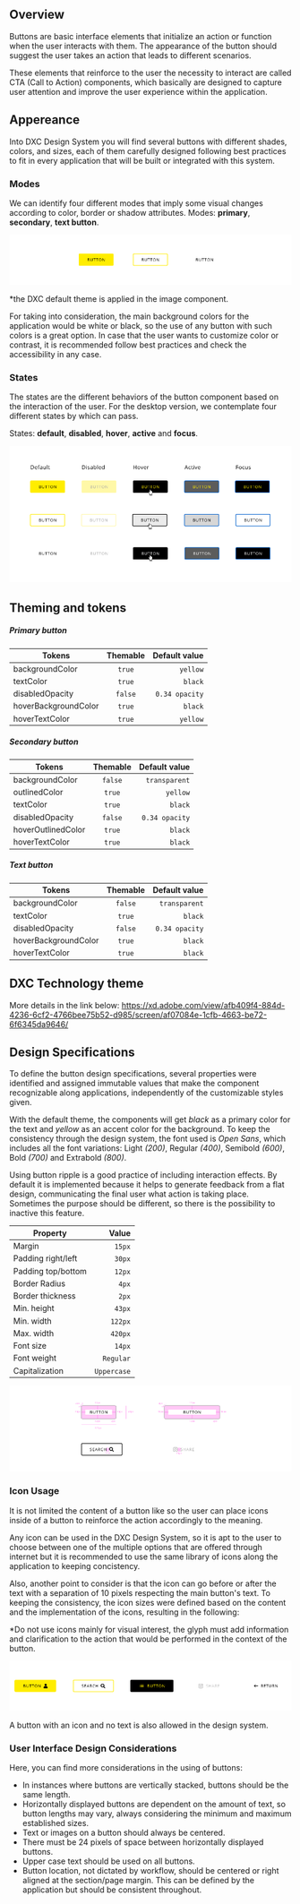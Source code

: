 ## Overview

Buttons are basic interface elements that initialize an action or function when the user interacts with them. The appearance of the button should suggest the user takes an action that leads to different scenarios.

These elements that reinforce to the user the necessity to interact are called CTA (Call to Action) components, which basically are designed to capture user attention and improve the user experience within the application.

## Appereance

Into DXC Design System you will find several buttons with different shades, colors, and sizes, each of them carefully designed following best practices to fit in every application that will be built or integrated with this system.

### Modes

We can identify four different modes that imply some visual changes according to color, border or shadow attributes.
Modes: __primary__, __secondary__, __text button__.

![Button modes example](images/button_modes.png)

*the DXC default theme is applied in the image component.

For taking into consideration, the main background colors for the application would be white or black, so the use of any button with such colors is a great option. In case that the user wants to customize color or contrast, it is recommended follow best practices and check the accessibility in any case.

### States

The states are the different behaviors of the button component based on the interaction of the user.
For the desktop version, we contemplate four different states by which can pass.

States: __default__, __disabled__, __hover__, __active__ and __focus__.  

![Button state example](images/button_states.png)

## Theming and tokens

##### Primary button

| Tokens        | Themable      | Default value |
| ------------- |:-------------:| -------------:| 
| backgroundColor      | `true` | `yellow`|
| textColor      | `true` | `black`  |
| disabledOpacity | `false`     | `0.34 opacity`  |
| hoverBackgroundColor | `true`     | `black`  |
| hoverTextColor | `true`     | `yellow`  |

##### Secondary button

| Tokens        | Themable      | Default value |
| ------------- |:-------------:| -------------:|
| backgroundColor      | `false` | `transparent` |
| outlinedColor      | `true` | `yellow`  |
| textColor | `true`     | `black`  |
| disabledOpacity | `false`     | `0.34 opacity`  |
| hoverOutlinedColor | `true`     | `black`  |
| hoverTextColor | `true`     | `black`  |

##### Text button

| Tokens        | Themable      | Default value |
| ------------- |:-------------:| -------------:|
| backgroundColor      | `false` | `transparent` |
| textColor | `true`     | `black`  |
| disabledOpacity | `false`     | `0.34 opacity`  |
| hoverBackgroundColor | `true`     | `black`  |
| hoverTextColor | `true`     | `black`  |

## DXC Technology theme




More details in the link below:
https://xd.adobe.com/view/afb409f4-884d-4236-6cf2-4766bee75b52-d985/screen/af07084e-1cfb-4663-be72-6f6345da9646/

## Design Specifications

To define the button design specifications, several properties were identified and assigned immutable values ​​that make the component recognizable along applications, independently of the customizable styles given.

With the default theme, the components will get *black* as a primary color for the text and *yellow* as an accent color for the background.
To keep the consistency through the design system, the font used is *Open Sans*, which includes all the font variations: Light *(200)*, Regular *(400)*, Semibold *(600)*, Bold *(700)* and Extrabold *(800)*.

Using button ripple is a good practice of including interaction effects. By default it is implemented because it helps to generate feedback from a flat design, communicating the final user what action is taking place.
Sometimes the purpose should be different, so there is the possibility to inactive this feature.

| Property           | Value|
|--------------------|------:|
| Margin            | `15px` |
| Padding right/left | `30px` |
| Padding top/bottom | `12px` |
| Border Radius | `4px` |
| Border thickness| `2px` |
| Min. height| `43px` |
| Min. width| `122px` |
| Max. width| `420px` |
| Font size| `14px` |
| Font weight| `Regular` |
| Capitalization | `Uppercase` |

![Button specification](images/button_specs.png)

### Icon Usage

It is not limited the content of a button like so the user can place icons inside of a button to reinforce the action accordingly to the meaning.

Any icon can be used in the DXC Design System, so it is apt to the user to choose between one of the multiple options that are offered through internet but it is recommended to use the same library of icons along the application to keeping concistency.

Also, another point to consider is that the icon can go before or after the text with a separation of 10 pixels respecting the main button's text. To keeping the consistency, the icon sizes were defined based on the content and the implementation of the icons, resulting in the following:

*Do not use icons mainly for visual interest, the glyph must add information and clarification to the action that would be performed in the context of the button.

![Button with icon examples](images/button_icon.png)

A button with an icon and no text is also allowed in the design system.


### User Interface Design Considerations

Here, you can find more considerations in the using of buttons:

- In instances where buttons are vertically stacked, buttons should be the same length.
- Horizontally displayed buttons are dependent on the amount of text, so button lengths may vary, always considering the minimum and maximum established sizes.
- Text or images on a button should always be centered.
- There must be 24 pixels of space between horizontally displayed buttons.
- Upper case text should be used on all buttons.
- Button location, not dictated by workflow, should be centered or right aligned at the section/page margin. This can be defined by the application but should be consistent throughout.
